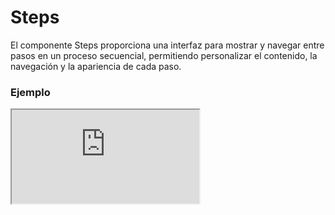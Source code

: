 # Steps

El componente Steps proporciona una interfaz para mostrar y navegar entre pasos en un proceso secuencial, permitiendo personalizar el contenido, la navegación y la apariencia de cada paso.

 

### Ejemplo

<iframe minHeightIframe="30dvh" src="https://fenextjs-component-storybook.vercel.app/iframe.html?args=&id=steps-steps--index&viewMode=story" />

### Importación

Para importar el componente Steps, se puede hacer desde fenextjs

```tsx copy
import { Steps } from "fenextjs";
```

### Parámetros

| Parámetro | Tipo | Requerido | Default | Descripcion |
| --------- | ---- | --------- | ------- | ----------- |
| items | StepsItemProps[] | sí | [] | Los elementos que representan cada paso, incluyendo el contenido, etiqueta, ícono y estado del paso. |
| defaultStep | number | no | 0 | El paso mostrado inicialmente. |
| step | number | no | undefined | Define manualmente el paso mostrado. |
| useArrowKey | boolean | no | true | Indica si se pueden usar las teclas de flecha para navegar entre los pasos. |
| btnPrev | ReactNode | no | "Previous" | Contenido del botón de retroceso. |
| btnNext | ReactNode | no | "Next" | Contenido del botón de avance. |
| disabledBtnPrev | boolean | no | false | Deshabilita el botón de retroceso. |
| disabledBtnNext | boolean | no | false | Deshabilita el botón de avance. |
| onPrev | (step: number) =\> Promise\<void\> \| void | no | undefined | Función que se ejecuta al hacer click en el botón de retroceso. |
| onNext | (step: number) =\> Promise\<void\> \| void | no | undefined | Función que se ejecuta al hacer click en el botón de avance. |
| onPrevDisabled | () =\>  void | no | undefined | Función que se ejecuta al hacer click en el botón de retroceso cuando esta deshabilitado. |
| onNextDisabled | () =\>  void | no | undefined | Función que se ejecuta al hacer click en el botón de avance cuando esta deshabilitado. |
| onSetStep | (step: number) =\> void | no | undefined | Función que se ejecuta al establecer un nuevo paso. |
| stepPos | 'top' \| 'left' \| 'right' | no | 'left' | Posición de la lista de pasos. |
| showCurrentStepNStep | boolean | no | false | Muestra el paso actual junto al total de pasos. |
| useDogs | boolean | no | false | Indica si se debe utilizar un comportamiento especial (documentación adicional requerida). |
| className | string | no | "" | Clase CSS para el contenedor del componente. |
| classNameContentSteps | string | no | "" | Clase CSS para el contenedor de los pasos. |
| classNameListSteps | string | no | "" | Clase CSS para la lista de pasos. |
| classNameContentItems | string | no | "" | Clase CSS para los elementos de contenido. |
| classNameStep | string | no | "" | Clase CSS para cada paso. |
| classNameStepActive | string | no | "" | Clase CSS para el paso activo. |
| classNameItem | string | no | "" | Clase CSS para cada ítem. |
| classNameItemActive | string | no | "" | Clase CSS para el ítem activo. |
| classNameStepCircle | string | no | "" | Clase CSS para el círculo del paso. |
| classNameStepLabel | string | no | "" | Clase CSS para la etiqueta del paso. |
| classNameContentBtn | string | no | "" | Clase CSS para el contenedor de los botones de navegación. |
| classNameBtn | string | no | "" | Clase CSS para los botones de navegación. |
| classNameBtnDisabled | string | no | "" | Clase CSS para los botones de navegación cuando esten deshabilitados. |
| classNameBtnNext | string | no | "" | Clase CSS para el botón de avance. |
| classNameBtnNextDisabled | string | no | "" | Clase CSS para el botón de avance cuando este deshabilitado. |
| classNameBtnPrev | string | no | "" | Clase CSS para el botón de retroceso. |
| classNameBtnPrevDisabled | string | no | "" | Clase CSS para el botón de retroceso cuando este deshabilitado. |
| forceShowBtnPrev | boolean | no | false | Fuerza la visibilidad del botón de retroceso. |
| forceShowBtnNext | boolean | no | false | Fuerza la visibilidad del botón de avance. |

### StepsItemProps

Los items de step tienen su propios parametros:

| Parametro | Tipo | Descripción |
| --- | --- | --- |
| label | ReactNode | Label del elemento. |
| icon | ReactNode | Icon del elemento. |
| content | ReactNode | Contenido del elemento. |
| status | "none" \| "ok" \| "error" | Estatus del elemento. |

### Storybook

Para ver el storybook del componente lo puede hacer con este [link](https://fenextjs-component-storybook.vercel.app/?path=/story/steps-steps--index)

### Usos

- Ejemplo básico

```tsx copy
<Steps items={[{ label: "Paso 1", content: <div>Contenido del Paso 1</div> }]} />
```

- Ejemplo con pasos personalizados

```tsx copy
<Steps items={[{ label: "Inicio", content: <div>Contenido Inicio</div> }, { label: "Fin", content: <div>Contenido Fin</div> }]} stepPos="top" />
```

- Con botones deshabilitados

```tsx copy
<Steps disabledBtnPrev={true} disabledBtnNext={true} />
```

